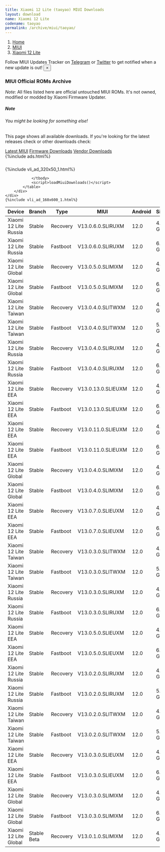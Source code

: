 ```yaml
---
title: Xiaomi 12 Lite (taoyao) MIUI Downloads
layout: download
name: Xiaomi 12 Lite
codename: taoyao
permalink: /archive/miui/taoyao/
---
```

<nav aria-label="breadcrumb">
    <ol class="breadcrumb">
        <li class="breadcrumb-item"><a href="/">Home</a></li>
        <li class="breadcrumb-item"><a href="/miui/">MIUI</a></li>
        <li class="breadcrumb-item active" aria-current="page"><a href="/miui/taoyao/">Xiaomi 12 Lite</a></li>
    </ol>
</nav>
<div class="alert alert-primary alert-dismissible fade show" role="alert">
    Follow MIUI Updates Tracker on <a href="https://t.me/MIUIUpdatesTracker" class="alert-link">Telegram</a>
     or <a href="https://twitter.com/MiFwUpdater" class="alert-link">Twitter</a> to get notified when a new update is out!
    <button type="button" class="close" data-dismiss="alert" aria-label="Close">
        <span aria-hidden="true">&times;</span>
    </button>
</div>

### MIUI Official ROMs Archive
*Note*: All files listed here are official untouched MIUI ROMs. It's not owned, modified or modded by Xiaomi Firmware Updater.
<div class="card">
  <div class="card-body">
    <h5 class="card-title">Note</h5>
    <h6 class="card-subtitle mb-2 text-muted">You might be looking for something else!</h6>
    <p class="card-text">This page shows all available downloads.
     If you're looking for the latest releases check or other downloads check:</p>
    <a href="/miui/taoyao/" class="card-link">Latest MIUI</a>
    <a href="/firmware/taoyao/" class="card-link">Firmware Downloads</a>
    <a href="/vendor/taoyao/" class="card-link">Vendor Downloads</a>
  </div>
</div>
{%include ads.html%}
<div class="row justify-content-center">
    <div class="col-10">
        <div class="table-responsive-md" style="margin-top: 25px;">
            {%include vli_ad_320x50_1.html%}
            <table id="miui" class="display dt-responsive nowrap compact table table-striped table-hover table-sm">
                <thead class="thead-dark">
                    <tr>
                        <th data-ref="device">Device</th>
                        <th data-ref="branch">Branch</th>
                        <th data-ref="type">Type</th>
                        <th data-ref="miui">MIUI</th>
                        <th data-ref="android">Android</th>
                        <th data-ref="size">Size</th>
                        <th data-ref="size">Date</th>
                        <th data-ref="link">Link</th>
                    </tr>
                </thead>
                <tbody>
                <tr><td>Xiaomi 12 Lite Russia</td><td>Stable</td><td>Recovery</td><td>V13.0.6.0.SLIRUXM</td><td>12.0</td><td>4.3 GB</td><td>2022-11-25</td><td><a href="/miui/taoyao/stable/V13.0.6.0.SLIRUXM/">Download</a></td></tr>
<tr><td>Xiaomi 12 Lite Russia</td><td>Stable</td><td>Fastboot</td><td>V13.0.6.0.SLIRUXM</td><td>12.0</td><td>6.0 GB</td><td>2022-11-21</td><td><a href="/miui/taoyao/stable/V13.0.6.0.SLIRUXM/">Download</a></td></tr>
<tr><td>Xiaomi 12 Lite Global</td><td>Stable</td><td>Recovery</td><td>V13.0.5.0.SLIMIXM</td><td>12.0</td><td>4.4 GB</td><td>2022-11-09</td><td><a href="/miui/taoyao/stable/V13.0.5.0.SLIMIXM/">Download</a></td></tr>
<tr><td>Xiaomi 12 Lite Global</td><td>Stable</td><td>Fastboot</td><td>V13.0.5.0.SLIMIXM</td><td>12.0</td><td>6.8 GB</td><td>2022-10-29</td><td><a href="/miui/taoyao/stable/V13.0.5.0.SLIMIXM/">Download</a></td></tr>
<tr><td>Xiaomi 12 Lite Taiwan</td><td>Stable</td><td>Recovery</td><td>V13.0.4.0.SLITWXM</td><td>12.0</td><td>4.2 GB</td><td>2022-11-09</td><td><a href="/miui/taoyao/stable/V13.0.4.0.SLITWXM/">Download</a></td></tr>
<tr><td>Xiaomi 12 Lite Taiwan</td><td>Stable</td><td>Fastboot</td><td>V13.0.4.0.SLITWXM</td><td>12.0</td><td>5.6 GB</td><td>2022-10-29</td><td><a href="/miui/taoyao/stable/V13.0.4.0.SLITWXM/">Download</a></td></tr>
<tr><td>Xiaomi 12 Lite Russia</td><td>Stable</td><td>Recovery</td><td>V13.0.4.0.SLIRUXM</td><td>12.0</td><td>4.3 GB</td><td>2022-11-09</td><td><a href="/miui/taoyao/stable/V13.0.4.0.SLIRUXM/">Download</a></td></tr>
<tr><td>Xiaomi 12 Lite Russia</td><td>Stable</td><td>Fastboot</td><td>V13.0.4.0.SLIRUXM</td><td>12.0</td><td>6.1 GB</td><td>2022-10-29</td><td><a href="/miui/taoyao/stable/V13.0.4.0.SLIRUXM/">Download</a></td></tr>
<tr><td>Xiaomi 12 Lite EEA</td><td>Stable</td><td>Recovery</td><td>V13.0.13.0.SLIEUXM</td><td>12.0</td><td>4.4 GB</td><td>2022-10-24</td><td><a href="/miui/taoyao/stable/V13.0.13.0.SLIEUXM/">Download</a></td></tr>
<tr><td>Xiaomi 12 Lite EEA</td><td>Stable</td><td>Fastboot</td><td>V13.0.13.0.SLIEUXM</td><td>12.0</td><td>6.6 GB</td><td>2022-10-22</td><td><a href="/miui/taoyao/stable/V13.0.13.0.SLIEUXM/">Download</a></td></tr>
<tr><td>Xiaomi 12 Lite EEA</td><td>Stable</td><td>Recovery</td><td>V13.0.11.0.SLIEUXM</td><td>12.0</td><td>4.4 GB</td><td>2022-10-20</td><td><a href="/miui/taoyao/stable/V13.0.11.0.SLIEUXM/">Download</a></td></tr>
<tr><td>Xiaomi 12 Lite EEA</td><td>Stable</td><td>Fastboot</td><td>V13.0.11.0.SLIEUXM</td><td>12.0</td><td>6.5 GB</td><td>2022-09-17</td><td><a href="/miui/taoyao/stable/V13.0.11.0.SLIEUXM/">Download</a></td></tr>
<tr><td>Xiaomi 12 Lite Global</td><td>Stable</td><td>Recovery</td><td>V13.0.4.0.SLIMIXM</td><td>12.0</td><td>4.4 GB</td><td>2022-08-12</td><td><a href="/miui/taoyao/stable/V13.0.4.0.SLIMIXM/">Download</a></td></tr>
<tr><td>Xiaomi 12 Lite Global</td><td>Stable</td><td>Fastboot</td><td>V13.0.4.0.SLIMIXM</td><td>12.0</td><td>6.5 GB</td><td>2022-08-02</td><td><a href="/miui/taoyao/stable/V13.0.4.0.SLIMIXM/">Download</a></td></tr>
<tr><td>Xiaomi 12 Lite EEA</td><td>Stable</td><td>Recovery</td><td>V13.0.7.0.SLIEUXM</td><td>12.0</td><td>4.4 GB</td><td>2022-08-12</td><td><a href="/miui/taoyao/stable/V13.0.7.0.SLIEUXM/">Download</a></td></tr>
<tr><td>Xiaomi 12 Lite EEA</td><td>Stable</td><td>Fastboot</td><td>V13.0.7.0.SLIEUXM</td><td>12.0</td><td>6.4 GB</td><td>2022-08-05</td><td><a href="/miui/taoyao/stable/V13.0.7.0.SLIEUXM/">Download</a></td></tr>
<tr><td>Xiaomi 12 Lite Taiwan</td><td>Stable</td><td>Recovery</td><td>V13.0.3.0.SLITWXM</td><td>12.0</td><td>4.2 GB</td><td>2022-08-12</td><td><a href="/miui/taoyao/stable/V13.0.3.0.SLITWXM/">Download</a></td></tr>
<tr><td>Xiaomi 12 Lite Taiwan</td><td>Stable</td><td>Fastboot</td><td>V13.0.3.0.SLITWXM</td><td>12.0</td><td>5.3 GB</td><td>2022-08-03</td><td><a href="/miui/taoyao/stable/V13.0.3.0.SLITWXM/">Download</a></td></tr>
<tr><td>Xiaomi 12 Lite Russia</td><td>Stable</td><td>Recovery</td><td>V13.0.3.0.SLIRUXM</td><td>12.0</td><td>4.3 GB</td><td>2022-08-12</td><td><a href="/miui/taoyao/stable/V13.0.3.0.SLIRUXM/">Download</a></td></tr>
<tr><td>Xiaomi 12 Lite Russia</td><td>Stable</td><td>Fastboot</td><td>V13.0.3.0.SLIRUXM</td><td>12.0</td><td>6.0 GB</td><td>2022-08-03</td><td><a href="/miui/taoyao/stable/V13.0.3.0.SLIRUXM/">Download</a></td></tr>
<tr><td>Xiaomi 12 Lite EEA</td><td>Stable</td><td>Recovery</td><td>V13.0.5.0.SLIEUXM</td><td>12.0</td><td>4.4 GB</td><td>2022-08-08</td><td><a href="/miui/taoyao/stable/V13.0.5.0.SLIEUXM/">Download</a></td></tr>
<tr><td>Xiaomi 12 Lite EEA</td><td>Stable</td><td>Fastboot</td><td>V13.0.5.0.SLIEUXM</td><td>12.0</td><td>6.2 GB</td><td>2022-06-24</td><td><a href="/miui/taoyao/stable/V13.0.5.0.SLIEUXM/">Download</a></td></tr>
<tr><td>Xiaomi 12 Lite Russia</td><td>Stable</td><td>Recovery</td><td>V13.0.2.0.SLIRUXM</td><td>12.0</td><td>4.3 GB</td><td>2022-08-03</td><td><a href="/miui/taoyao/stable/V13.0.2.0.SLIRUXM/">Download</a></td></tr>
<tr><td>Xiaomi 12 Lite Russia</td><td>Stable</td><td>Fastboot</td><td>V13.0.2.0.SLIRUXM</td><td>12.0</td><td>5.7 GB</td><td>2022-05-25</td><td><a href="/miui/taoyao/stable/V13.0.2.0.SLIRUXM/">Download</a></td></tr>
<tr><td>Xiaomi 12 Lite Taiwan</td><td>Stable</td><td>Recovery</td><td>V13.0.2.0.SLITWXM</td><td>12.0</td><td>4.2 GB</td><td>2022-07-20</td><td><a href="/miui/taoyao/stable/V13.0.2.0.SLITWXM/">Download</a></td></tr>
<tr><td>Xiaomi 12 Lite Taiwan</td><td>Stable</td><td>Fastboot</td><td>V13.0.2.0.SLITWXM</td><td>12.0</td><td>5.2 GB</td><td>2022-05-31</td><td><a href="/miui/taoyao/stable/V13.0.2.0.SLITWXM/">Download</a></td></tr>
<tr><td>Xiaomi 12 Lite EEA</td><td>Stable</td><td>Recovery</td><td>V13.0.3.0.SLIEUXM</td><td>12.0</td><td>4.4 GB</td><td>2022-07-11</td><td><a href="/miui/taoyao/stable/V13.0.3.0.SLIEUXM/">Download</a></td></tr>
<tr><td>Xiaomi 12 Lite EEA</td><td>Stable</td><td>Fastboot</td><td>V13.0.3.0.SLIEUXM</td><td>12.0</td><td>6.2 GB</td><td>2022-05-18</td><td><a href="/miui/taoyao/stable/V13.0.3.0.SLIEUXM/">Download</a></td></tr>
<tr><td>Xiaomi 12 Lite Global</td><td>Stable</td><td>Recovery</td><td>V13.0.3.0.SLIMIXM</td><td>12.0</td><td>4.3 GB</td><td>2022-07-11</td><td><a href="/miui/taoyao/stable/V13.0.3.0.SLIMIXM/">Download</a></td></tr>
<tr><td>Xiaomi 12 Lite Global</td><td>Stable</td><td>Fastboot</td><td>V13.0.3.0.SLIMIXM</td><td>12.0</td><td>6.1 GB</td><td>2022-05-25</td><td><a href="/miui/taoyao/stable/V13.0.3.0.SLIMIXM/">Download</a></td></tr>
<tr><td>Xiaomi 12 Lite Global</td><td>Stable Beta</td><td>Recovery</td><td>V13.0.1.0.SLIMIXM</td><td>12.0</td><td>4.2 GB</td><td>2022-07-11</td><td><a href="/miui/taoyao/stable beta/V13.0.1.0.SLIMIXM/">Download</a></td></tr>

                </tbody>
                <script>loadMiuiDownloads()</script>
            </table>
        </div>
    </div>
    {%include vli_ad_160x600_1.html%}
</div>
